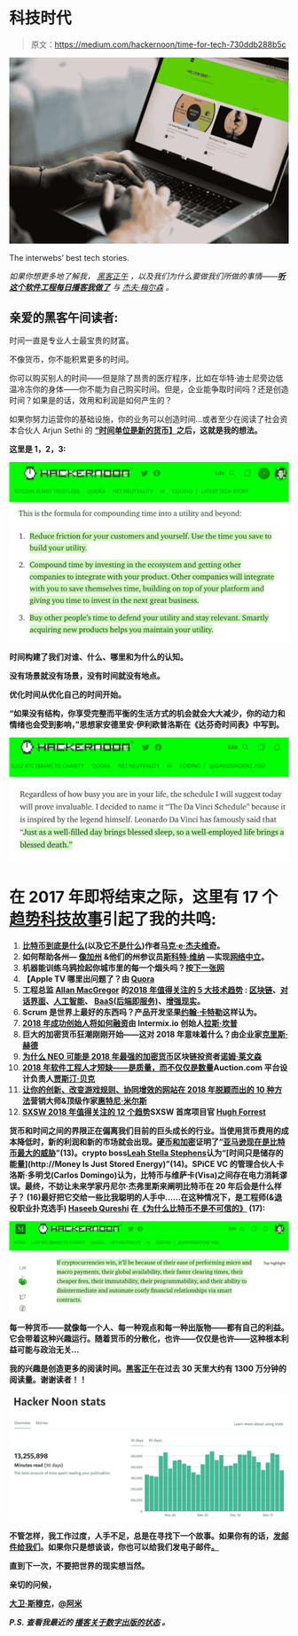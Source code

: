 # 科技时代

> 原文：<https://medium.com/hackernoon/time-for-tech-730ddb288b5c>

[![](img/28f1f945d629a16f81dc8f3e05cb11b9.png)](https://goo.gl/CDtSYV)

The interwebs’ best tech stories.

*如果你想更多地了解我，* [*黑客正午*](http://hackernoon.com) *，以及我们为什么要做我们所做的事情——*[***听这个软件工程每日播客我做了***](https://goo.gl/SwJptN) *与* [*杰夫·梅尔森*](https://medium.com/u/8dd9e862cfe4?source=post_page-----730ddb288b5c--------------------------------) *。*

## 亲爱的黑客午间读者:

时间一直是专业人士最宝贵的财富。

不像货币，你不能积累更多的时间。

你可以购买别人的时间——但是除了昂贵的医疗程序，比如在华特·迪士尼旁边低温冷冻你的身体——你不能为自己购买时间。但是，企业能争取时间吗？还是创造时间？如果是的话，效用和利润是如何产生的？

如果你努力运营你的基础设施，你的业务可以创造时间…或者至少在阅读了社会资本合伙人 Arjun Sethi 的 [**“时间单位是新的货币】**](https://hackernoon.com/units-of-time-are-the-new-currency-6f2cb28657cb)**之后，这就是我的想法。**

**这里是 1，2，3:**

**[![](img/4df50e5891ea786a66946bd8f4fc095a.png)](https://hackernoon.com/units-of-time-are-the-new-currency-6f2cb28657cb)**

**时间构建了我们对谁、什么、哪里和为什么的认知。**

**没有场景就没有场景，没有时间就没有地点。**

**优化时间从优化自己的时间开始。**

**“如果没有结构，你享受完整而平衡的生活方式的机会就会大大减少，你的动力和情绪也会受到影响，”思想家安德里安·伊利欧普洛斯在《达芬奇时间表》[](https://hackernoon.com/the-da-vinci-schedule-how-to-organize-your-day-and-week-for-peak-performance-1be0232458d)****中写到。******

****[![](img/af6dddab27cab19eeefd86d2b3391902.png)](https://hackernoon.com/the-da-vinci-schedule-how-to-organize-your-day-and-week-for-peak-performance-1be0232458d)****

# ****在 2017 年即将结束之际，这里有 17 个[趋势科技故事](https://hackernoon.com/trending)引起了我的共鸣:****

1.  ****[比特币到底是什么](https://hackernoon.com/this-time-is-different-part-2-what-bitcoin-really-is-ae58c69b3bf0)(以及[它不是什么](https://hackernoon.com/this-time-is-different-part-i-what-bitcoin-isnt-eb9f645239b1))作者[马克·e·杰夫维奇](https://medium.com/u/8b1a1eb2cb1f?source=post_page-----730ddb288b5c--------------------------------)。****
2.  ****如何帮助各州— [像加州](https://hackernoon.com/now-that-the-fcc-has-repealed-net-neutrality-lets-adopt-it-in-california-fa3bd02101ee) &他们的州参议员[斯科特·维纳](https://medium.com/u/5a2e5d91f709?source=post_page-----730ddb288b5c--------------------------------) [](https://hackernoon.com/now-that-the-fcc-has-repealed-net-neutrality-lets-adopt-it-in-california-fa3bd02101ee)—实现[网络中立](https://hackernoon.com/net-neutrality/home)。****
3.  ****机器能训练乌鸦捡起你城市里的每一个烟头吗？按[下一张网](https://medium.com/u/ce54ae6f1976?source=post_page-----730ddb288b5c--------------------------------)****
4.  ****【Apple TV 哪里出问题了？由 [Quora](https://medium.com/u/3853f85f7d5e?source=post_page-----730ddb288b5c--------------------------------)****
5.  ****工程总监 [Allan MacGregor](https://medium.com/u/4d0ae48f37f9?source=post_page-----730ddb288b5c--------------------------------) 的[2018 年值得关注的 5 大技术趋势](https://hackernoon.com/5-trends-to-watch-out-on-2018-e9db73107ebf) : [区块链](https://hackernoon.com/blockchain/home)、[对话界面](https://hackernoon.com/tagged/conversational-interfaces)、[人工智能](https://hackernoon.com/artificial-intelligence/home)、 [BaaS(后端即服务)](https://hackernoon.com/tagged/BaaS)、[增强现实](https://hackernoon.com/tagged/augmented-reality)。****
6.  ****Scrum 是世界上最好的东西吗？产品开发坚果[约翰·卡特勒](https://medium.com/u/4c3f4fe11e6b?source=post_page-----730ddb288b5c--------------------------------)这样认为。****
7.  ****[2018 年成功创始人将如何融资](https://hackernoon.com/how-successful-founders-will-raise-money-in-2018-69a6cf68f447)由 Intermix.io 创始人[拉斯·坎普](https://medium.com/u/c919c8b77e17?source=post_page-----730ddb288b5c--------------------------------)****
8.  ****巨大的加密货币狂潮刚刚开始——这对 2018 年意味着什么？由企业家[克里斯·赫德](https://medium.com/u/da7b665f3cc7?source=post_page-----730ddb288b5c--------------------------------)****
9.  ****[为什么 NEO 可能是 2018 年最强的加密货币](https://hackernoon.com/neo-versus-ethereum-why-neo-might-be-2018s-strongest-cryptocurrency-79956138bea3)区块链投资者[诺姆·莱文森](https://medium.com/u/409f06c945b0?source=post_page-----730ddb288b5c--------------------------------)****
10.  ****[2018 年软件工程人才短缺——是质量，而不仅仅是数量](https://hackernoon.com/2018s-software-engineering-talent-shortage-its-quality-not-just-quantity-6bdfa366b899)Auction.com 平台设计负责人[贾斯汀·贝克](https://medium.com/u/f713ef315ee8?source=post_page-----730ddb288b5c--------------------------------)****
11.  ****[让你的创新、改变游戏规则、协同增效的网站在 2018 年脱颖而出的 10 种方法](https://hackernoon.com/10-ways-to-make-your-innovative-game-changing-synergistic-website-stand-out-in-2018-c2f491199549)营销大师&顶级作家[惠特尼·米尔斯](https://medium.com/u/d151cd4ba000?source=post_page-----730ddb288b5c--------------------------------)****
12.  ****[SXSW 2018 年值得关注的 12 个趋势](https://hackernoon.com/12-trends-to-watch-for-at-sxsw-2018-5b2464e08f0f)SXSW 首席项目官 [Hugh Forrest](https://medium.com/u/25e4f2ec328a?source=post_page-----730ddb288b5c--------------------------------)****

****货币和时间之间的界限正在偏离我们目前的巨头成长的行业。当使用货币费用的成本降低时，新的利润和新的市场就会出现。[硬币和加密](https://medium.com/u/fffbcf90a5c9?source=post_page-----730ddb288b5c--------------------------------)证明了“[亚马逊现在是比特币最大的威胁](https://hackernoon.com/amazon-is-the-biggest-threat-to-bitcoin-right-now-62a56d8435e4)”(13)。crypto boss[Leah Stella Stephens](https://medium.com/u/82ca64410a76?source=post_page-----730ddb288b5c--------------------------------)认为“[时间只是储存的能量](http://Money Is Just Stored Energy)”(14)。SPiCE VC 的管理合伙人卡洛斯·多明戈(Carlos Domingo)认为，比特币与维萨卡(Visa)之间存在电力消耗谬误。最终，不妨让未来学家丹尼尔·杰弗里斯来阐明比特币在 20 年后会是什么样子？ (16)最好把它交给一些比我聪明的人手中……在这种情况下，是工程师(&退役职业扑克选手) [Haseeb Qureshi](https://medium.com/u/8bc4e5f8b505?source=post_page-----730ddb288b5c--------------------------------) 在[《为什么比特币不是不可信的》](https://hackernoon.com/bitcoin-is-not-trustless-350ba0060fc9) (17):****

****[![](img/e2678ed445fc18fb3c5766300d2ef7ea.png)](https://hackernoon.com/bitcoin-is-not-trustless-350ba0060fc9)****

****每一种货币——就像每一个人、每一种观点和每一种出版物——都有自己的利益。它会带着这种兴趣运行。随着货币的分散化，也许——仅仅是也许——这种根本利益可能与政治无关…****

****我的兴趣是创造更多的阅读时间。[黑客正午](http://hackernoon.com)在过去 30 天里大约有 1300 万分钟的阅读量。**谢谢读者！！******

****![](img/b7415b6ad3e940bfb31c1873d186a2aa.png)****

****不管怎样，我工作过度，人手不足，总是在寻找下一个故事。如果你有的话，[发邮件给我们](mailto:stories@hackernoon.com)。如果你只是想谈谈，你也可以给我们发电子邮件[。](mailto:partners@amipublications.com)****

****直到下一次，不要把世界的现实想当然。****

****亲切的问候，****

****[大卫·斯穆克](http://www.davidsmooke.net/)，[@阿米](http://twitter.com/ami)****

*******P.S.*** *查看我最近的* [***播客关于数字出版的状态***](https://goo.gl/SwJptN) ***。*******